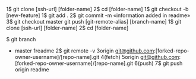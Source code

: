 1$ git clone [ssh-url] [folder-name]
2$ cd [folder-name]
1$ git checkout -b [new-feature]
1$ git add .
2$ git commit -m «information added in readme»
3$ git checkout master
git push [git-remote-alias] [branch-name]
1$ git clone [ssh-url] [folder-name]
2$ cd [folder-name]

$ git branch
* master
1readme
2$ git remote -v
3origin git@github.com:[forked-repo-owner-username]/[repo-name].git
4(fetch)
5origin git@github.com:[forked-repo-owner-username]/[repo-name].git
6(push)
7$ git push origin readme
